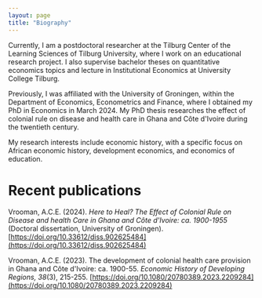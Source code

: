 ```yaml
---
layout: page
title: "Biography"
---
```


Currently, I am a postdoctoral researcher at the Tilburg Center of the Learning Sciences of Tilburg University, where I work on an educational research project. I also supervise bachelor theses on quantitative economics topics and lecture in Institutional Economics at University College Tilburg.


Previously, I was affiliated with the University of Groningen, within the Department of Economics, Econometrics and Finance, where I obtained my PhD in Economics in March 2024. My PhD thesis researches the effect of colonial rule on disease and health care in Ghana and Côte d'Ivoire during the twentieth century.


My research interests include economic history, with a specific focus on African economic history, development economics, and economics of education.


# Recent publications
Vrooman, A.C.E. (2024). *Here to Heal? The Effect of Colonial Rule on Disease and health Care in Ghana and Côte d'Ivoire: ca. 1900-1955* (Doctoral dissertation, University of Groningen). [https://doi.org/10.33612/diss.902625484](https://doi.org/10.33612/diss.902625484)


Vrooman, A.C.E. (2023). The development of colonial health care provision in Ghana and Côte d'Ivoire: ca. 1900-55. *Economic History of Developing Regions, 38*(3), 215-255. [https://doi.org/10.1080/20780389.2023.2209284](https://doi.org/10.1080/20780389.2023.2209284)

